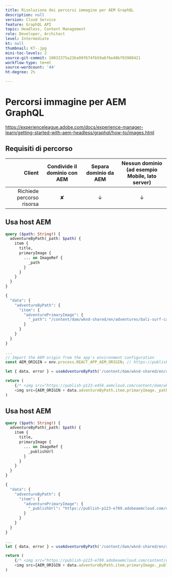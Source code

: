 ```yaml
---
title: Risoluzione dei percorsi immagine per AEM GraphQL
description: null
version: Cloud Service
feature: GraphQL API
topic: Headless, Content Management
role: Developer, Architect
level: Intermediate
kt: null
thumbnail: KT-.jpg
mini-toc-levels: 2
source-git-commit: 10032375a23ba99f674fb59a6f6e48bf93908421
workflow-type: tm+mt
source-wordcount: '44'
ht-degree: 2%

---
```



# Percorsi immagine per AEM GraphQL

https://experienceleague.adobe.com/docs/experience-manager-learn/getting-started-with-aem-headless/graphql/how-to/images.html

## Requisiti di percorso


| Client | Condivide il dominio con AEM | Separa dominio da AEM | Nessun dominio (ad esempio Mobile, lato server) |
|----------------------------:|:-----------------------:|:------------------------:|:-----------------------------------:|
| Richiede percorso risorsa | ✘ | ↓ | ↓ |

## Usa host AEM

```graphql
query ($path: String!) {
  adventureByPath(_path: $path) {
    item {
      title,
      primaryImage {
        ... on ImageRef {
          _path
        }
      }
    }
  }
}
```

```graphql
{
  "data": {
    "adventureByPath": {
      "item": {
        "adventurePrimaryImage": {
          "_path": "/content/dam/wknd-shared/en/adventures/bali-surf-camp/adobestock-175749320.jpg",
        }
      }
    }
  }
}
```

```javascript
...
// Import the AEM origin from the app's environment configuration
const AEM_ORIGIN = env.process.REACT_APP_AEM_ORIGIN; // https://publish-p123-e456.aemcloud.com

let { data, error } = useAdventureByPath('/content/dam/wknd-shared/en/adventures/bali-surf-camp/adobestock-175749320.jpg')

return (
    {/* <img src="https://publish-p123-e456.aemcloud.com/content/dam/wknd-shared/en/adventures/bali-surf-camp/adobestock-175749320.jpg"/>  */}
    <img src={AEM_ORIGIN + data.adventureByPath.item.primaryImage._path }>
)
```

## Usa host AEM

```graphql
query ($path: String!) {
  adventureByPath(_path: $path) {
    item {
      title,
      primaryImage {
        ... on ImageRef {
          _publishUrl
        }
      }
    }
  }
}
```

```graphql
{
  "data": {
    "adventureByPath": {
      "item": {
        "adventurePrimaryImage": {
          "_publishUrl": "https://publish-p123-e789.adobeaemcloud.com/content/dam/wknd-shared/en/adventures/bali-surf-camp/adobestock-175749320.jpg"
        }
      }
    }
  }
}
```

```javascript
...
let { data, error } = useAdventureByPath('/content/dam/wknd-shared/en/adventures/bali-surf-camp/adobestock-175749320.jpg')

return (
    {/* <img src="https://publish-p123-e789.adobeaemcloud.com/content/dam/wknd-shared/en/adventures/bali-surf-camp/adobestock-175749320.jpg"/>  */}
    <img src={AEM_ORIGIN + data.adventureByPath.item.primaryImage._publishUrl }>
)
```
